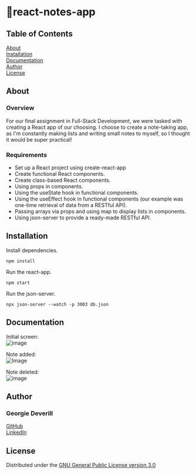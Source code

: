 # 📝react-notes-app

## Table of Contents

[About](#about)\
[Installation](#installation)\
[Documentation](#documentation)\
[Author](#author)\
[License](#license)

## About

### Overview

For our final assignment in Full-Stack Development, we were tasked with creating a React app of our choosing. I choose to create a note-taking app, as I'm constantly making lists and writing small notes to myself, so I thought it would be super practical!

### Requirements

* Set up a React project using create-react-app
* Create functional React components.
* Create class-based React components.
* Using props in components.
* Using the useState hook in functional components.
* Using the useEffect hook in functional components (our example was one-time retrieval of data from a RESTful API).
* Passing arrays via props and using map to display lists in components.
* Using json-server to provide a ready-made RESTful API.

## Installation

Install dependencies.

```
npm install
```

Run the react-app.

```
npm start
```
Run the json-server.

```
npx json-server --watch -p 3003 db.json
```

## Documentation
Initial screen:\
![image](https://user-images.githubusercontent.com/72951538/158279972-8406dbf2-f6f8-4f55-9b0e-46511df923e1.png)


Note added:\
![Image](https://user-images.githubusercontent.com/72951538/158226223-1cdef784-6ef4-44c4-a4a2-94faced69be1.png)

Note deleted:\
![image](https://user-images.githubusercontent.com/72951538/158226588-16515ac7-1512-4046-885e-eed687335a60.png)

## Author

### Georgie Deverill

[GitHub](https://github.com/gdevv)\
[LinkedIn](https://www.linkedin.com/in/georgie-deverill-044833121/)

## License

Distributed under the [GNU General Public License version 3.0](https://www.gnu.org/licenses/gpl-3.0.en.html)
